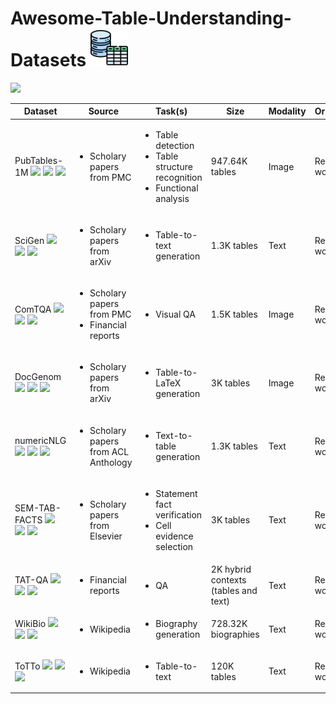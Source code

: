 # Awesome-Table-Understanding-Datasets <img src="icon.png" alt="drawing" width="60"/>
<a><img src='https://img.shields.io/badge/PRs-welcome-lightgreen'></a>


| Dataset     | Source             | Task(s)           | Size          | Modality| Origin  |
|-------------|--------------------|-------------------|---------------|---------|---------|
|PubTables-1M <img src='https://img.shields.io/badge/arXiv-2021-darkred'> <a href='https://arxiv.org/abs/2110.00061'><img src='https://img.shields.io/badge/PDF-blue'></a> <a href='https://huggingface.co/datasets/bsmock/pubtables-1m'><img src='https://img.shields.io/badge/Dataset-lightgreen'></a>|<ul><li>Scholary papers from PMC</li></ul>|<ul><li>Table detection</li><li>Table structure recognition</li><li>Functional analysis</li></ul>|947.64K tables|Image|Real world|             
|SciGen <img src='https://img.shields.io/badge/arXiv-2021-darkred'> <a href='https://arxiv.org/abs/2104.08296'><img src='https://img.shields.io/badge/PDF-blue'></a> <a href='https://github.com/UKPLab/SciGen/tree/main'><img src='https://img.shields.io/badge/Dataset-lightgreen'></a>|<ul><li>Scholary papers from arXiv</li></ul>|<ul><li>Table-to-text generation</li></ul>|1.3K tables|Text|Real world|  
|ComTQA <img src='https://img.shields.io/badge/arXiv-2024-darkred'> <a href='https://arxiv.org/abs/2406.01326'><img src='https://img.shields.io/badge/PDF-blue'></a> <a href='https://huggingface.co/datasets/ByteDance/ComTQA'><img src='https://img.shields.io/badge/Dataset-lightgreen'></a>|<ul><li>Scholary papers from PMC</li><li>Financial reports</li></ul>|<ul><li>Visual QA</li></ul>|1.5K tables|Image|Real world| 
|DocGenom <img src='https://img.shields.io/badge/arXiv-2024-darkred'> <a href='https://arxiv.org/abs/2406.11633'><img src='https://img.shields.io/badge/PDF-blue'></a> <a href='https://github.com/UniModal4Reasoning/DocGenome/tree/main'><img src='https://img.shields.io/badge/Dataset-lightgreen'></a>|<ul><li>Scholary papers from arXiv</li></ul>|<ul><li>Table-to-LaTeX generation</li></ul>|3K tables|Image|Real world|
|numericNLG <img src='https://img.shields.io/badge/ACL-2021-red'> <a href='https://aclanthology.org/2021.acl-long.115.pdf'><img src='https://img.shields.io/badge/PDF-blue'></a> <a href='https://huggingface.co/datasets/kasnerz/numericnlg?row=0'><img src='https://img.shields.io/badge/Dataset-lightgreen'></a>|<ul><li>Scholary papers from ACL Anthology</li></ul>|<ul><li>Text-to-table generation</li></ul>|1.3K tables|Text|Real world| 
|SEM-TAB-FACTS <img src='https://img.shields.io/badge/ACL-2021-red'> <a href='https://aclanthology.org/2021.semeval-1.39.pdf'><img src='https://img.shields.io/badge/PDF-blue'></a> <a href='https://sites.google.com/view/sem-tab-facts'><img src='https://img.shields.io/badge/Dataset-lightgreen'></a>|<ul><li>Scholary papers from Elsevier</li></ul>|<ul><li>Statement fact verification</li><li>Cell evidence selection</li></ul>|3K tables|Text|Real world|
|TAT-QA <img src='https://img.shields.io/badge/ACL-2021-red'> <a href='https://aclanthology.org/2021.acl-long.254.pdf'><img src='https://img.shields.io/badge/PDF-blue'></a> <a href='https://nextplusplus.github.io/TAT-QA/'><img src='https://img.shields.io/badge/Dataset-lightgreen'></a>|<ul><li>Financial reports</li></ul>|<ul><li>QA</li></ul>|2K hybrid contexts (tables and text)|Text|Real world|
|WikiBio <img src='https://img.shields.io/badge/ACL-2016-red'> <a href='https://aclanthology.org/D16-1128.pdf'><img src='https://img.shields.io/badge/PDF-blue'></a> <a href='https://huggingface.co/datasets/michaelauli/wiki_bio'><img src='https://img.shields.io/badge/Dataset-lightgreen'></a>|<ul><li>Wikipedia</li></ul>|<ul><li>Biography generation</li></ul>|728.32K biographies|Text|Real world|
|ToTTo <img src='https://img.shields.io/badge/ACL-2020-red'> <a href='https://aclanthology.org/2020.emnlp-main.89.pdf'><img src='https://img.shields.io/badge/PDF-blue'></a> <a href='https://github.com/google-research-datasets/ToTTo'><img src='https://img.shields.io/badge/Dataset-lightgreen'></a>|<ul><li>Wikipedia</li></ul>|<ul><li>Table-to-text</li></ul>|120K tables|Text|Real world|
